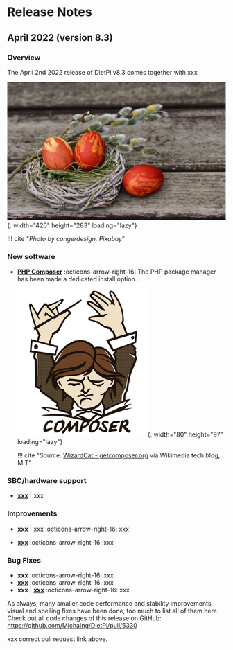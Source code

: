 # Release Notes

## April 2022 (version 8.3)

### Overview

The April 2nd 2022 release of DietPi v8.3 comes together with xxx

![Easter eggs](../assets/images/dietpi-release-v8_3.jpg){: width="426" height="283" loading="lazy"}

!!! cite "_Photo by congerdesign, Pixabay_"

### New software

- [**PHP Composer**](../../software/system_stats/#microk8s) :octicons-arrow-right-16: The PHP package manager has been made a dedicated install option.  
    ![PHP Composer logo](../assets/images/dietpi-software-php-composer.png){: width="80" height="97" loading="lazy"}

    !!! cite "Source: [WizardCat - getcomposer.org](https://commons.wikimedia.org/w/index.php?curid=38131432) via Wikimedia tech blog, MIT"

### SBC/hardware support

- [**xxx**](../../hardware/#odroid) | xxx

### Improvements

- **xxx** | [xxx](../../hardware/#vmware) :octicons-arrow-right-16: xxx

- [**xxx**](../../dietpi_tools/#dietpi-banner) :octicons-arrow-right-16: xxx

### Bug Fixes

- **xxx** :octicons-arrow-right-16: xxx
- [**xxx**](../../dietpi_tools/#dietpi-configuration) :octicons-arrow-right-16: xxx
- **xxx** | [**xxx**](../../software/cloud/#nextcloud) :octicons-arrow-right-16: xxx

As always, many smaller code performance and stability improvements, visual and spelling fixes have been done, too much to list all of them here. Check out all code changes of this release on GitHub: <https://github.com/MichaIng/DietPi/pull/5330>

xxx correct pull request link above.
